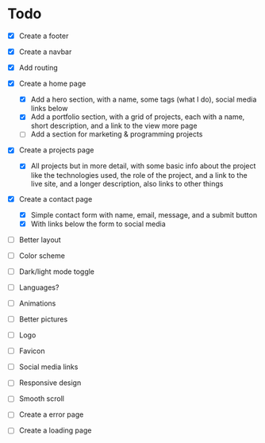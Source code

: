 # Todo
- [x] Create a footer
- [x] Create a navbar
- [x] Add routing
- [x] Create a home page
    - [x] Add a hero section, with a name, some tags (what I do), social media links below
    - [x] Add a portfolio section, with a grid of projects, each with a name, short description, and a link to the view more page
    - [ ] Add a section for marketing & programming projects
- [x] Create a projects page
    - [x] All projects but in more detail, with some basic info about the project like the technologies used, the role of the project, and a link to the live site, and a longer description, also links to other things
- [x] Create a contact page
    - [x] Simple contact form with name, email, message, and a submit button
    - [x] With links below the form to social media
- [ ] Better layout
- [ ] Color scheme
- [ ] Dark/light mode toggle
- [ ] Languages?
- [ ] Animations
- [ ] Better pictures
- [ ] Logo
- [ ] Favicon
- [ ] Social media links
- [ ] Responsive design
- [ ] Smooth scroll


- [ ] Create a error page
- [ ] Create a loading page